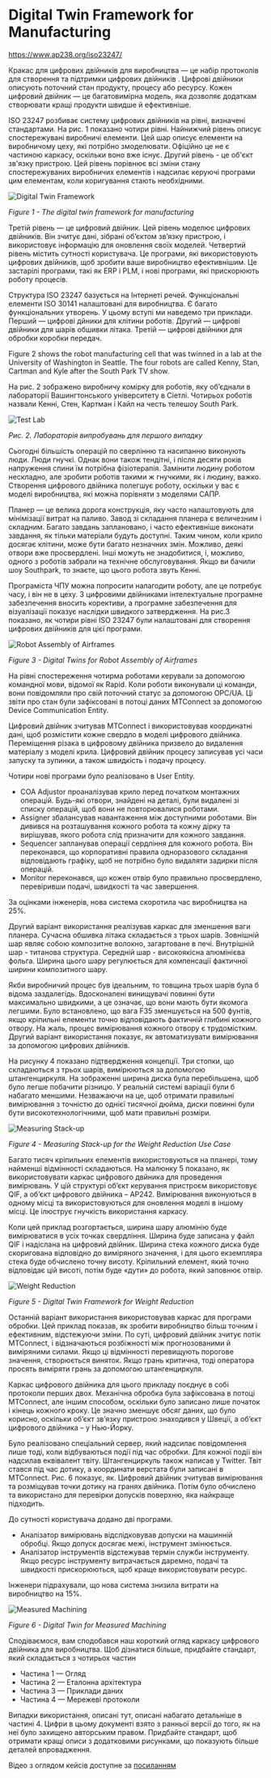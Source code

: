 # Digital Twin Framework for Manufacturing

https://www.ap238.org/iso23247/

Кракас для цифрових двійників для виробництва — це набір протоколів для створення та підтримки цифрових двійників . Цифрові двійники описують поточний стан продукту, процесу або ресурсу. Кожен цифровий двійник — це багатовимірна модель, яка дозволяє додаткам створювати кращі продукти швидше й ефективніше.

ISO 23247 розбиває систему цифрових двійників на рівні, визначені стандартами. На рис. 1 показано чотири рівні. Найнижчий рівень описує спостережувані виробничі елементи. Цей шар описує елементи на виробничому цеху, які потрібно змоделювати. Офіційно це не є частиною каркасу, оскільки воно вже існує. Другий рівень - це об'єкт зв'язку пристрою. Цей рівень порівнює всі зміни стану спостережуваних виробничих елементів і надсилає керуючі програми цим елементам, коли коригування стають необхідними.

![Digital Twin Framework](https://www.ap238.org/iso23247/twin1.svg)

*Figure 1 - The digital twin framework for manufacturing*

Третій рівень — це цифровий двійник. Цей рівень моделює цифрових двійників. Він зчитує дані, зібрані об’єктом зв’язку пристрою, і використовує інформацію для оновлення своїх моделей. Четвертий рівень містить сутності користувача. Це програми, які використовують цифрових двійників, щоб зробити ваше виробництво ефективнішим. Це застарілі програми, такі як ERP і PLM, і нові програми, які прискорюють роботу процесів.

Структура ISO 23247 базується на Інтернеті речей. Функціональні елементи ISO 30141 налаштовані для виробництва. Є багато функціональних утворень. У цьому вступі ми наведемо три приклади. Перший — цифрові дйники для клітини роботів. Другий — цифрові двійники для шарів обшивки літака. Третій — цифрові двійники для обробки коробки передач.

Figure 2 shows the robot manufacturing cell that was twinned in a lab at the University of Washington in Seattle. The four robots are called Kenny, Stan, Cartman and Kyle after the South Park TV show.

На рис. 2 зображено виробничу комірку для роботів, яку об’єднали в лабораторії Вашингтонського університету в Сіетлі. Чотирьох роботів назвали Кенні, Стен, Картман і Кайл на честь телешоу South Park.

![Test Lab](https://www.ap238.org/iso23247/twin2.jpg)

*Рис. 2. Лабораторія випробувань для першого випадку*

Сьогодні більшість операцій по сверлінню та насипанню виконують люди. Люди гнучкі. Однак вони також тендітні, і після десяти років напруження спини їм потрібна фізіотерапія. Замінити людину роботом нескладно, але зробити роботів такими ж гнучкими, як і людину, важко. Створення цифрового двійника полегшує роботу, оскільки у вас є моделі виробництва, які можна порівняти з моделями САПР.

Планер — це велика дорога конструкція, яку часто налаштовують для мінімізації витрат на паливо. Завод зі складання планера є величезним і складним. Багато завдань заплановано, і часто ефективніше виконати завдання, як тільки матеріали будуть доступні. Таким чином, коли крило досягає клітини, може бути багато незначних змін. Можливо, деякі отвори вже просвердлені. Інші можуть не знадобитися, і, можливо, одного з роботів забрали на технічне обслуговування. Якщо ви бачили шоу Southpark, то знаєте, що цього робота звуть Кенні.

Програміста ЧПУ можна попросити налагодити роботу, але це потребує часу, і він не в цеху. З цифровими двійниками інтелектуальне програмне забезпечення вносить корективи, а програмне забезпечення для візуалізації показує наслідки швидкого затвердження. На рис.3 показано, як чотири рівні ISO 23247 були налаштовані для створення цифрових двійників для цієї програми.

![Robot Assembly of Airframes](https://www.ap238.org/iso23247/twin3.svg)

*Figure 3 - Digital Twins for Robot Assembly of Airframes*

На рівні спостереження чотирма роботами керували за допомогою командної мови, відомої як Rapid. Коли роботи виконували ці команди, вони повідомляли про свій поточний статус за допомогою OPC/UA. Ці звіти про стан були зафіксовані в потоці даних MTConnect за допомогою Device Communication Entity.

Цифровий двійник зчитував MTConnect і використовував координатні дані, щоб розмістити кожне свердло в моделі цифрового двійника. Переміщення різака в цифровому двійника призвело до видалення матеріалу з моделі крила. Цифровий двійник процесу записував усі часи запуску та зупинки, а також швидкість і подачу процесу.

Чотири нові програми було реалізовано в User Entity.

- COA Adjustor проаналізував крило перед початком монтажних операцій. Будь-які отвори, знайдені на деталі, були видалені зі списку операцій, щоб вони не повторювалися роботами.
- Assigner збалансував навантаження між доступними роботами. Він дивився на розташування кожного робота та кожну дірку та вирішував, якого робота слід призначити для кожного завдання.
- Sequencer запланував операції сердління для кожного робота. Він переконався, що корпоративні правила одноразового складання відповідають графіку, щоб не потрібно було видаляти задирки після операцій.
- Monitor переконався, що кожен отвір було правильно просвердлено, перевіривши подачі, швидкості та час завершення.

За оцінками інженерів, нова система скоротила час виробництва на 25%.

Другий варіант використання реалізував каркас для зменшення ваги планера. Сучасна обшивка літака складається з трьох шарів. Зовнішній шар являє собою композитне волокно, загартоване в печі. Внутрішній шар - титанова структура. Середній шар - високоякісна алюмінієва фольга. Ширина цього шару регулюється для компенсації фактичної ширини композитного шару.

Якби виробничий процес був ідеальним, то товщина трьох шарів була б відома заздалегідь. Вдосконалені винищувачі повинні бути максимально швидкими, а це означає, що вони мають бути якомога легшими. Було встановлено, що вага F35 зменшується на 500 фунтів, якщо кріпильні елементи точно відповідають фактичній глибині кожного отвору. На жаль, процес вимірювання кожного отвору є трудомістким. Другий варіант використання показує, як автоматизувати вимірювання за допомогою цифрових двійників.

На рисунку 4 показано підтвердження концепції. Три стопки, що складаються з трьох шарів, вимірюються за допомогою штангенциркуля. На зображенні ширина диска була перебільшена, щоб було легше побачити різницю. У реальній системі варіації були б набагато меншими. Незважаючи на це, щоб отримати правильні вимірювання з точністю до однієї тисячної дюйма, диски повинні були бути високотехнологічними, щоб мати правильні розміри.

![Measuring Stack-up](https://www.ap238.org/iso23247/twin4.jpg)

*Figure 4 - Measuring Stack-up for the Weight Reduction Use Case*

Багато тисяч кріпильних елементів використовуються на планері, тому найменші відмінності складаються. На малюнку 5 показано, як використовувати каркас цифрового двйника для проведення вимірювань. У цій структурі об’єкт керування пристроєм використовує QIF, а об’єкт цифрового двійника – AP242. Вимірювання виконуються в одному місці та використовуються для оновлення моделі в іншому місці. Це ілюструє гнучкість використання каркасу.

Коли цей приклад розгортається, ширина шару алюмінію буде вимірюватися в усіх точках свердління. Ширина буде записана у файл QIF і надіслана на цифровий двійник. Ширина стека кожного диска буде скоригована відповідно до виміряного значення, і для цього екземпляра стека буде обчислено точну висоту. Кріпильний елемент, який точно відповідає цій висоті, потім буде «дути» до робота, який заповнює отвір.

![Weight Reduction](https://www.ap238.org/iso23247/twin5.svg)

*Figure 5 - Digital Twin Framework for Weight Reduction*

Останній варіант використання використовував каркас для програми обробки. Цей приклад показав, як зробити виробництво більш точним і ефективним, відстежуючи зміни. По суті, цифровий двійник зчитує потік MTConnect, і відзначаються розбіжності між прогнозованими й виміряними силами. Якщо ці відмінності перевищують порогове значення, створюється виняток. Якщо грань критична, тоді оператора просять виміряти грань за допомогою штангенциркуля.

Каркас цифрового двійника для цього прикладу поєднує в собі протоколи перших двох. Механічна обробка була зафіксована в потоці MTConnect, але іншим способом, оскільки було записано лише початок і кінець кожного кроку. Це значно зменшує обсяг даних, що було корисно, оскільки об’єкт зв’язку пристрою знаходився у Швеції, а об’єкт цифрового двійника – у Нью-Йорку.

Було реалізовано спеціальний сервер, який надсилає повідомлення лише тоді, коли відбуваються події під час обробки. Для кожної події він надсилав еквівалент твіту. Штангенциркуль також написав у Twitter. Твіт стався під час дотику, а координати верстата були записані в MTConnect. Рис. 6 показує, як. Цифровий двійник зчитував вимірювання та розміщував точки дотику на гранях двійника. Потім було обчислено та використано для перевірки допусків поверхню, яка найкраще підходить.

До сутності користувача додано дві програми.

- Аналізатор вимірювань відслідковував допуски на машинній обробці. Якщо допуск досягає межі, інструмент змінюється.
- Аналізатор інструментів відстежував термін служби інструменту. Якщо ресурс інструменту витрачається даремно, подачі та швидкості прискорюються, щоб краще використовувати ресурс.

Інженери підрахували, що нова система знизила витрати на виробництво на 15%.

![Measured Machining](https://www.ap238.org/iso23247/twin6.svg)

*Figure 6 - Digital Twin for Measured Machining*

Сподіваємося, вам сподобався наш короткий огляд каркасу цифрового двійника для виробництва. Щоб дізнатися більше, придбайте стандарт, який складається з чотирьох частин

- Частина 1 — Огляд
- Частина 2 — Еталонна архітектура
- Частина 3 — Приклади даних
- Частина 4 — Мережеві протоколи

Випадки використання, описані тут, описані набагато детальніше в частині 4. Цифри в цьому документі взято з ранньої версії до того, як на неї було захищено авторським правом. Придбайте стандарт, щоб отримати кращі описи з додатковими рисунками, що показують більше деталей впровадження.

Відео з оглядом кейсів доступне за [посиланням](https://youtu.be/wbsC_qzB8us?si=vREi-ryQr50uB5au)